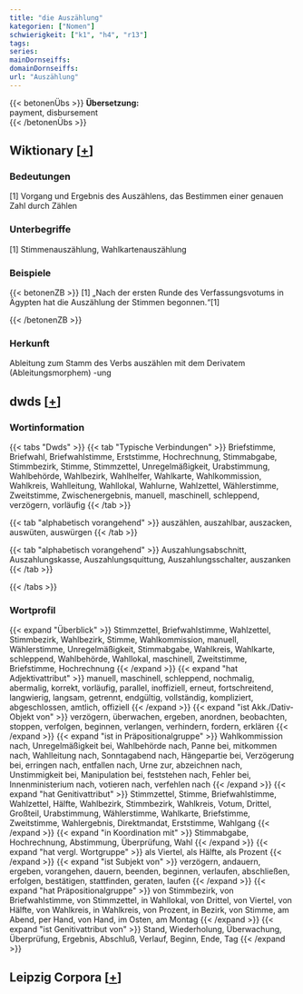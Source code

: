 ```yaml
---
title: "die Auszählung"
kategorien: ["Nomen"]
schwierigkeit: ["k1", "h4", "r13"]
tags:
series:
mainDornseiffs:
domainDornseiffs:
url: "Auszählung"
---
```


{{< betonenÜbs >}}
**Übersetzung:**  
payment, disbursement  
{{< /betonenÜbs >}}

## Wiktionary [[+](https://de.wiktionary.org/wiki/Auszählung)]

### Bedeutungen
[1] Vorgang und Ergebnis des Auszählens, das Bestimmen einer genauen Zahl durch Zählen  

### Unterbegriffe
[1] Stimmenauszählung, Wahlkartenauszählung  

### Beispiele
{{< betonenZB >}}
[1] „Nach der ersten Runde des Verfassungsvotums in Ägypten hat die Auszählung der Stimmen begonnen.“[1]  

{{< /betonenZB >}}
### Herkunft
Ableitung zum Stamm des Verbs auszählen mit dem Derivatem (Ableitungsmorphem) -ung  



## dwds [[+](https://www.dwds.de/wb/Auszählung)]

### Wortinformation
{{< tabs "Dwds" >}}
{{< tab "Typische Verbindungen" >}}
Briefstimme, Briefwahl, Briefwahlstimme, Erststimme, Hochrechnung, Stimmabgabe, Stimmbezirk, Stimme, Stimmzettel, Unregelmäßigkeit, Urabstimmung, Wahlbehörde, Wahlbezirk, Wahlhelfer, Wahlkarte, Wahlkommission, Wahlkreis, Wahlleitung, Wahllokal, Wahlurne, Wahlzettel, Wählerstimme, Zweitstimme, Zwischenergebnis, manuell, maschinell, schleppend, verzögern, vorläufig
{{< /tab >}}

{{< tab "alphabetisch vorangehend" >}}
auszählen, auszahlbar, auszacken, auswüten, auswürgen
{{< /tab >}}

{{< tab "alphabetisch vorangehend" >}}
Auszahlungsabschnitt, Auszahlungskasse, Auszahlungsquittung, Auszahlungsschalter, auszanken
{{< /tab >}}

{{< /tabs >}}

### Wortprofil
{{< expand "Überblick" >}} Stimmzettel, Briefwahlstimme, Wahlzettel, Stimmbezirk, Wahlbezirk, Stimme, Wahlkommission, manuell, Wählerstimme, Unregelmäßigkeit, Stimmabgabe, Wahlkreis, Wahlkarte, schleppend, Wahlbehörde, Wahllokal, maschinell, Zweitstimme, Briefstimme, Hochrechnung {{< /expand >}}
{{< expand "hat Adjektivattribut" >}} manuell, maschinell, schleppend, nochmalig, abermalig, korrekt, vorläufig, parallel, inoffiziell, erneut, fortschreitend, langwierig, langsam, getrennt, endgültig, vollständig, kompliziert, abgeschlossen, amtlich, offiziell {{< /expand >}}
{{< expand "ist Akk./Dativ-Objekt von" >}} verzögern, überwachen, ergeben, anordnen, beobachten, stoppen, verfolgen, beginnen, verlangen, verhindern, fordern, erklären {{< /expand >}}
{{< expand "ist in Präpositionalgruppe" >}} Wahlkommission nach, Unregelmäßigkeit bei, Wahlbehörde nach, Panne bei, mitkommen nach, Wahlleitung nach, Sonntagabend nach, Hängepartie bei, Verzögerung bei, erringen nach, entfallen nach, Urne zur, abzeichnen nach, Unstimmigkeit bei, Manipulation bei, feststehen nach, Fehler bei, Innenministerium nach, votieren nach, verfehlen nach {{< /expand >}}
{{< expand "hat Genitivattribut" >}} Stimmzettel, Stimme, Briefwahlstimme, Wahlzettel, Hälfte, Wahlbezirk, Stimmbezirk, Wahlkreis, Votum, Drittel, Großteil, Urabstimmung, Wählerstimme, Wahlkarte, Briefstimme, Zweitstimme, Wahlergebnis, Direktmandat, Erststimme, Wahlgang {{< /expand >}}
{{< expand "in Koordination mit" >}} Stimmabgabe, Hochrechnung, Abstimmung, Überprüfung, Wahl {{< /expand >}}
{{< expand "hat vergl. Wortgruppe" >}} als Viertel, als Hälfte, als Prozent {{< /expand >}}
{{< expand "ist Subjekt von" >}} verzögern, andauern, ergeben, vorangehen, dauern, beenden, beginnen, verlaufen, abschließen, erfolgen, bestätigen, stattfinden, geraten, laufen {{< /expand >}}
{{< expand "hat Präpositionalgruppe" >}} von Stimmbezirk, von Briefwahlstimme, von Stimmzettel, in Wahllokal, von Drittel, von Viertel, von Hälfte, von Wahlkreis, in Wahlkreis, von Prozent, in Bezirk, von Stimme, am Abend, per Hand, von Hand, im Osten, am Montag {{< /expand >}}
{{< expand "ist Genitivattribut von" >}} Stand, Wiederholung, Überwachung, Überprüfung, Ergebnis, Abschluß, Verlauf, Beginn, Ende, Tag {{< /expand >}}

## Leipzig Corpora [[+](https://corpora.uni-leipzig.de/en/res?word=Auszählung&corpusId=deu_newscrawl-public_2018)]

